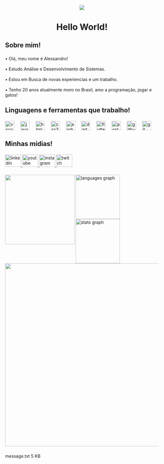 
<div align="center">
  <img src="https://profile-counter.glitch.me/Alessandrovlr/count.svg?"  />
</div>

###

<h1 align="center">Hello World!</h1>

###

<h2 align="left">Sobre mim!</h2>

###

<p align="left">• Olá, meu nome é Alessandro!<br><br> • Estudo Análise e Desenvolvimento de Sistemas.<br><br> • Estou em Busca de novas experiencias e um trabalho.<br><br> • Tenho 20 anos atualmente moro no Brasil, amo a programação, jogar e gatos!</p>

###

<h2 align="left">Linguagens e ferramentas que trabalho!</h2>

###

<div align="left">
  <img src="https://cdn.jsdelivr.net/gh/devicons/devicon/icons/vscode/vscode-original.svg" height="30" alt="vscode logo"  />
  <img width="12" />
  <img src="https://cdn.jsdelivr.net/gh/devicons/devicon/icons/javascript/javascript-original.svg" height="30" alt="javascript logo"  />
  <img width="12" />
  <img src="https://cdn.jsdelivr.net/gh/devicons/devicon/icons/html5/html5-original.svg" height="30" alt="html5 logo"  />
  <img width="12" />
  <img src="https://cdn.jsdelivr.net/gh/devicons/devicon/icons/css3/css3-original.svg" height="30" alt="css3 logo"  />
  <img width="12" />
  <img src="https://cdn.jsdelivr.net/gh/devicons/devicon/icons/androidstudio/androidstudio-original.svg" height="30" alt="androidstudio logo"  />
  <img width="12" />
  <img src="https://cdn.jsdelivr.net/gh/devicons/devicon/icons/dart/dart-original.svg" height="30" alt="dart logo"  />
  <img width="12" />
  <img src="https://cdn.jsdelivr.net/gh/devicons/devicon/icons/flutter/flutter-original.svg" height="30" alt="flutter logo"  />
  <img width="12" />
  <img src="https://cdn.jsdelivr.net/gh/devicons/devicon/icons/postgresql/postgresql-original.svg" height="30" alt="postgresql logo"  />
  <img width="12" />
  <img src="https://cdn.jsdelivr.net/gh/devicons/devicon/icons/github/github-original.svg" height="30" alt="github logo"  />
  <img width="12" />
  <img src="https://cdn.jsdelivr.net/gh/devicons/devicon/icons/git/git-original.svg" height="30" alt="git logo"  />
</div>

###

<h2 align="left">Minhas mídias!</h2>

###

<div align="left">
  <a href="https://www.linkedin.com/in/alessandro-coutinho-08089a2ba/" target="_blank">
    <img src="https://raw.githubusercontent.com/maurodesouza/profile-readme-generator/master/src/assets/icons/social/linkedin/default.svg" width="52" height="40" alt="linkedin logo"  />
  </a>
  <a href="https://www.youtube.com/@Alezinvlr" target="_blank">
    <img src="https://raw.githubusercontent.com/maurodesouza/profile-readme-generator/master/src/assets/icons/social/youtube/default.svg" width="52" height="40" alt="youtube logo"  />
  </a>
  <a href="https://www.instagram.com/alezinvlr/" target="_blank">
    <img src="https://raw.githubusercontent.com/maurodesouza/profile-readme-generator/master/src/assets/icons/social/instagram/default.svg" width="52" height="40" alt="instagram logo"  />
  </a>
  <a href="https://www.twitch.tv/3bervald0" target="_blank">
    <img src="https://raw.githubusercontent.com/maurodesouza/profile-readme-generator/master/src/assets/icons/social/twitch/default.svg" width="52" height="40" alt="twitch logo"  />
  </a>
</div>

###

<img align="left" height="228" src="https://i.pinimg.com/736x/e5/c4/b9/e5c4b91c4c4bce9cb241d5baa5a8b277.jpg"  />

###

  <img align="left" src="https://github-readme-stats.vercel.app/api/top-langs?username=Alessandrovlr&locale=en&hide_title=false&layout=compact&card_width=320&langs_count=5&theme=dracula&hide_border=true&order=2" height="145" alt="languages graph"  />
  <img align="left" src="https://github-readme-stats.vercel.app/api?username=Alessandrovlr&hide_title=false&hide_rank=false&show_icons=true&include_all_commits=true&count_private=true&disable_animations=false&theme=dracula&locale=en&hide_border=true&order=1" height="145" alt="stats graph"  />

###

<br clear="both">

<div align="center">
  <img height="600" src="https://backiee.com/static/wallpapers/1000x563/396529.jpg"  />
</div>

###
message.txt
5 KB

